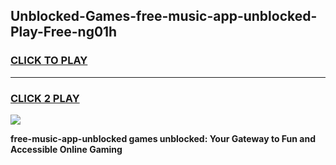
## Unblocked-Games-free-music-app-unblocked-Play-Free-ng01h
<h3>
<a href="https://premium76.site?title=free-music-app-unblocked&ref=20M">CLICK TO PLAY</a></h3>
<hr>

<h3>
<a href="https://premium76.site?title=free-music-app-unblocked&ref=20M">CLICK 2 PLAY</a>
  
</h3>

<a href="https://premium76.site?title=free-music-app-unblocked&ref=19M"><img src="https://clearcache.store/games.png"></a>


**free-music-app-unblocked games unblocked: Your Gateway to Fun and Accessible Online Gaming**
